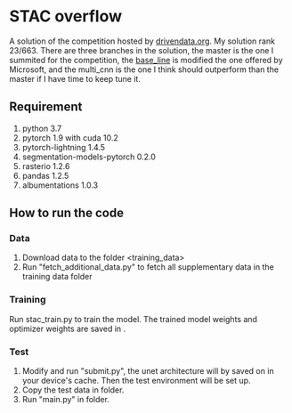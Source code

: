 # STAC overflow

A solution of the competition hosted by [drivendata.org](drivendata.org). My solution rank 23/663. There are three branches in the solution, the master is the one I summited for the competition, the [base_line](https://www.drivendata.co/blog/detect-floodwater-benchmark/) is modified the one offered by Microsoft, and the multi_cnn is the one I think should outperform than the master if I have time to keep tune it. 

## Requirement

  

1. python 3.7
2. pytorch 1.9 with cuda 10.2
3. pytorch-lightning 1.4.5 
4. segmentation-models-pytorch 0.2.0
5. rasterio 1.2.6
6. pandas 1.2.5
7. albumentations 1.0.3



## How to run the code

### Data

1. Download data to the folder <training_data>
2. Run "fetch_additional_data.py" to fetch all supplementary data in the training data folder

### Training

Run stac_train.py to train the model. The trained model weights and optimizer weights are saved in <model-outputs>.

### Test

1. Modify and run "submit.py", the unet architecture will by saved on in your device's cache. Then the test environment will be set up.
2. Copy the test data in <submit-pytorch> folder.
3. Run "main.py" in <submit-pytorch> folder.

